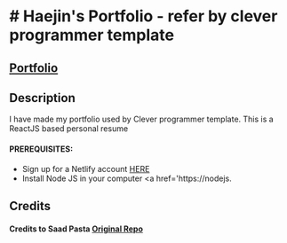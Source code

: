 # # Haejin's Portfolio - refer by clever programmer template

## <a href="https://nervous-turing-3b828b.netlify.app/" target="_blank">Portfolio</a>

## Description

I have made my portfolio used by Clever programmer template.
This is a ReactJS based personal resume

#### PREREQUISITES:

- Sign up for a Netlify account <a href='https://www.netlify.com'>HERE</a>
- Install Node JS in your computer <a href='https://nodejs.

## Credits

#### Credits to Saad Pasta <a href='https://github.com/saadpasta/developerFolio'>Original Repo</a>

